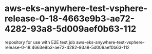 # aws-eks-anywhere-test-vsphere-release-0-18-4663e9b3-ae72-4282-93a8-5d009aef0b63-112
repository for use with E2E test job aws-eks-anywhere-test-vsphere-release-0-18:4663e9b3-ae72-4282-93a8-5d009aef0b63-112
